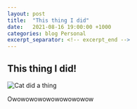 ```yaml
---
layout: post
title:  "This thing I did"
date:   2021-08-16 19:00:00 +1000
categories: blog Personal
excerpt_separator: <!-- excerpt_end -->
---
```

## This thing I did!

![Cat did a thing](https://cdn.discordapp.com/emojis/804573796739579964.gif?size=96&quality=lossless)


<!-- excerpt_start -->
<p>Owowowowowowowowowow</p>
<!-- excerpt_end -->
